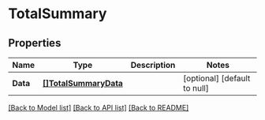 # TotalSummary

## Properties
Name | Type | Description | Notes
------------ | ------------- | ------------- | -------------
**Data** | [**[]TotalSummaryData**](TotalSummary_data.md) |  | [optional] [default to null]

[[Back to Model list]](../README.md#documentation-for-models) [[Back to API list]](../README.md#documentation-for-api-endpoints) [[Back to README]](../README.md)


